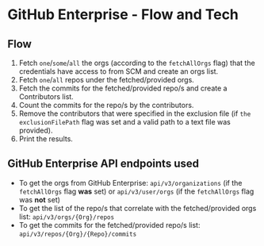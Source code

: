 # GitHub Enterprise - Flow and Tech

## Flow <a href="#flow" id="flow"></a>

1. Fetch `one`/`some`/`all` the orgs (according to the `fetchAllOrgs` flag) that the credentials have access to from SCM and create an orgs list.
2. Fetch `one`/`all` repos under the fetched/provided orgs.
3. Fetch the commits for the fetched/provided repo/s and create a Contributors list.
4. Count the commits for the repo/s by the contributors.
5. Remove the contributors that were specified in the exclusion file (if `the exclusionFilePath` flag was set and a valid path to a text file was provided).
6. Print the results.

## GitHub Enterprise API endpoints used <a href="#azure-api-endpoints-used" id="azure-api-endpoints-used"></a>

* To get the orgs from GitHub Enterprise: `api/v3/organizations` (if the `fetchAllOrgs` flag **was** set) or `api/v3/user/orgs` (if the `fetchAllOrgs` flag was **not** set)
* To get the list of the repo/s that correlate with the fetched/provided orgs list: `api/v3/orgs/{Org}/repos`
* To get the commits for the fetched/provided repo/s list: `api/v3/repos/{Org}/{Repo}/commits`
